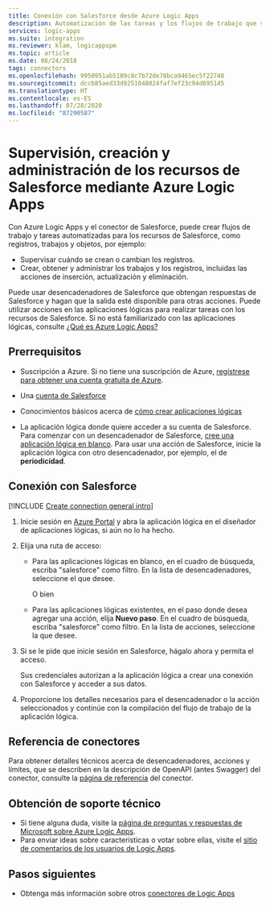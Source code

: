 ```yaml
---
title: Conexión con Salesforce desde Azure Logic Apps
description: Automatización de las tareas y los flujos de trabajo que supervisan, crean y administran registros y trabajos de Salesforce mediante Azure Logic Apps
services: logic-apps
ms.suite: integration
ms.reviewer: klam, logicappspm
ms.topic: article
ms.date: 08/24/2018
tags: connectors
ms.openlocfilehash: 9950951ab5189c8c7b72de78bca9465ec5f22748
ms.sourcegitcommit: dccb85aed33d9251048024faf7ef23c94d695145
ms.translationtype: HT
ms.contentlocale: es-ES
ms.lasthandoff: 07/28/2020
ms.locfileid: "87290587"
---
```

# <a name="monitor-create-and-manage-salesforce-resources-by-using-azure-logic-apps"></a>Supervisión, creación y administración de los recursos de Salesforce mediante Azure Logic Apps

Con Azure Logic Apps y el conector de Salesforce, puede crear flujos de trabajo y tareas automatizadas para los recursos de Salesforce, como registros, trabajos y objetos, por ejemplo:

* Supervisar cuándo se crean o cambian los registros. 
* Crear, obtener y administrar los trabajos y los registros, incluidas las acciones de inserción, actualización y eliminación.

Puede usar desencadenadores de Salesforce que obtengan respuestas de Salesforce y hagan que la salida esté disponible para otras acciones. Puede utilizar acciones en las aplicaciones lógicas para realizar tareas con los recursos de Salesforce. Si no está familiarizado con las aplicaciones lógicas, consulte [¿Qué es Azure Logic Apps?](../logic-apps/logic-apps-overview.md)

## <a name="prerequisites"></a>Prerrequisitos

* Suscripción a Azure. Si no tiene una suscripción de Azure, [regístrese para obtener una cuenta gratuita de Azure](https://azure.microsoft.com/free/). 

* Una [cuenta de Salesforce](https://salesforce.com/)

* Conocimientos básicos acerca de [cómo crear aplicaciones lógicas](../logic-apps/quickstart-create-first-logic-app-workflow.md)

* La aplicación lógica donde quiere acceder a su cuenta de Salesforce. Para comenzar con un desencadenador de Salesforce, [cree una aplicación lógica en blanco](../logic-apps/quickstart-create-first-logic-app-workflow.md). Para usar una acción de Salesforce, inicie la aplicación lógica con otro desencadenador, por ejemplo, el de **periodicidad**.

## <a name="connect-to-salesforce"></a>Conexión con Salesforce

[!INCLUDE [Create connection general intro](../../includes/connectors-create-connection-general-intro.md)]

1. Inicie sesión en [Azure Portal](https://portal.azure.com) y abra la aplicación lógica en el diseñador de aplicaciones lógicas, si aún no lo ha hecho.

1. Elija una ruta de acceso: 

   * Para las aplicaciones lógicas en blanco, en el cuadro de búsqueda, escriba "salesforce" como filtro. 
   En la lista de desencadenadores, seleccione el que desee. 

     O bien

   * Para las aplicaciones lógicas existentes, en el paso donde desea agregar una acción, elija **Nuevo paso**. En el cuadro de búsqueda, escriba "salesforce" como filtro. En la lista de acciones, seleccione la que desee.

1. Si se le pide que inicie sesión en Salesforce, hágalo ahora y permita el acceso.

   Sus credenciales autorizan a la aplicación lógica a crear una conexión con Salesforce y acceder a sus datos.

1. Proporcione los detalles necesarios para el desencadenador o la acción seleccionados y continúe con la compilación del flujo de trabajo de la aplicación lógica.

## <a name="connector-reference"></a>Referencia de conectores

Para obtener detalles técnicos acerca de desencadenadores, acciones y límites, que se describen en la descripción de OpenAPI (antes Swagger) del conector, consulte la [página de referencia](/connectors/salesforce/) del conector.

## <a name="get-support"></a>Obtención de soporte técnico

* Si tiene alguna duda, visite la [página de preguntas y respuestas de Microsoft sobre Azure Logic Apps](/answers/topics/azure-logic-apps.html).
* Para enviar ideas sobre características o votar sobre ellas, visite el [sitio de comentarios de los usuarios de Logic Apps](https://aka.ms/logicapps-wish).

## <a name="next-steps"></a>Pasos siguientes

* Obtenga más información sobre otros [conectores de Logic Apps](../connectors/apis-list.md)

